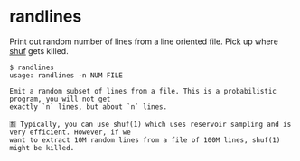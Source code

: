 # randlines

Print out random number of lines from a line oriented file. Pick up where
[shuf](https://www.gnu.org/software/coreutils/manual/html_node/shuf-invocation.html)
gets killed.

```shell
$ randlines
usage: randlines -n NUM FILE

Emit a random subset of lines from a file. This is a probabilistic program, you will not get
exactly `n` lines, but about `n` lines.

🈹 Typically, you can use shuf(1) which uses reservoir sampling and is very efficient. However, if we
want to extract 10M random lines from a file of 100M lines, shuf(1) might be killed.
```
